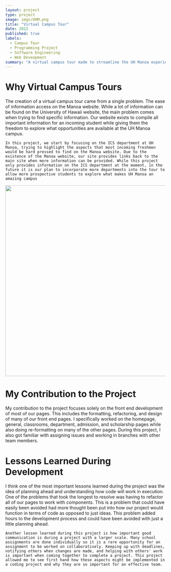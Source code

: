 ```yaml
---
layout: project
type: project
image: imgs/UHM.png
title: "Virtual Campus Tour"
date: 2022
published: true
labels:
  - Campus Tour
  - Programming Project
  - Software Engineering
  - Web Deveopment
summary: "A virtual campus tour made to streamline the UH Manoa experience for prospective students"
---
```


# Why Virtual Campus Tours

The creation of a virtual campus tour came from a single problem. The ease of information access on the Manoa website. While a lot of information can be found on the University of Hawaii website, the main problem comes when trying to find specific information. Our website exists to compile all important information for an incoming student while giving them the freedom to explore what opportunities are available at the UH Manoa campus.

	In this project, we start by focusing on the ICS department at UH Manoa, trying to highlight the aspects that most incoming freshmen would be hard pressed to find on the Manoa website. Due to the existence of the Manoa website, our site provides links back to the main site when more information can be provided. While this project only provides information on the ICS department at the moment, in the future it is our plan to incorporate more departments into the tour to allow more prospective students to explore what makes UH Manoa an amazing campus
	
<img width="600px" src="../img/General Page.JPG">

# My Contribution to the Project

  My contribution to the project focuses solely on the front end development of most of our pages. This includes the formatting, refactoring, and design of many of our front end pages. I specifically worked on the homepage, general, classrooms, department, admission, and scholarship pages while also doing re-formatting on many of the other pages. During this project, I also got familiar with assigning issues and working in branches with other team members.
  
  # Lessons Learned During Development
  
  I think one of the most important lessons learned during the project was the idea of planning ahead and understanding how code will work in execution. One of the problems that took the longest to resolve was having to refactor all of our pages to work with components. This is a problem that could have easily been avoided had more thought been put into how our project would function in terms of code as opposed to just ideas. This problem added hours to the development process and could have been avoided with just a little planning ahead.
  
	Another lesson learned during this project is how important good communication is during a project with a larger scale. Many school assignments are done individually so it is a rare opportunity for an assignment to be worked on collaboratively. Keeping up with deadlines, notifying others when changes are made, and helping with others' work is important when coming together to complete a project. This project allowed me to see first hand how these aspects might be implemented in a coding project and why they are so important for an effective team.
